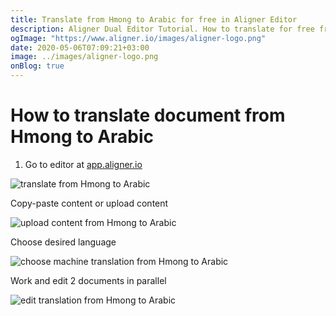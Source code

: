 ```yaml
---
title: Translate from Hmong to Arabic for free in Aligner Editor
description: Aligner Dual Editor Tutorial. How to translate for free from Hmong to Arabic. Aligner is multilingual document management platform. 
ogImage: "https://www.aligner.io/images/aligner-logo.png"
date: 2020-05-06T07:09:21+03:00
image: ../images/aligner-logo.png
onBlog: true
---
```


# How to translate document from Hmong to Arabic

1. Go to editor at [app.aligner.io](https://app.aligner.io "Aligner App web page")

![translate from Hmong to Arabic](../aligner-blank-editor.png "translate from Hmong to Arabic")

Copy-paste content or upload content

![upload content from Hmong to Arabic](../aligner-uploaded-document.png "upload content from Hmong to Arabic")

Choose desired language

![choose machine translation from Hmong to Arabic](../aligner-language-dropdown.png "choose machine translation from Hmong to Arabic")

Work and edit 2 documents in parallel

![edit translation from Hmong to Arabic](../aligner-double-sitded-editor.png "edit translation from Hmong to Arabic")

